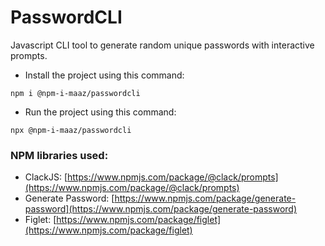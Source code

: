 # PasswordCLI
Javascript CLI tool to generate random unique passwords with interactive prompts.
- Install the project using this command:
```
npm i @npm-i-maaz/passwordcli
```
- Run the project using this command:
```
npx @npm-i-maaz/passwordcli
```
### NPM libraries used:
- ClackJS: [https://www.npmjs.com/package/@clack/prompts](https://www.npmjs.com/package/@clack/prompts)
- Generate Password: [https://www.npmjs.com/package/generate-password](https://www.npmjs.com/package/generate-password)
- Figlet: [https://www.npmjs.com/package/figlet](https://www.npmjs.com/package/figlet)
